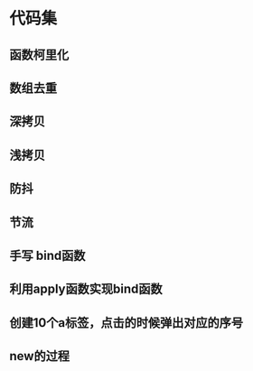 # 代码集

## 函数柯里化

## 数组去重

## 深拷贝

## 浅拷贝

## 防抖

## 节流

## 手写 bind函数

## 利用apply函数实现bind函数

## 创建10个a标签，点击的时候弹出对应的序号

## new的过程



